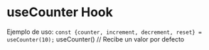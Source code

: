 # useCounter Hook
Ejemplo de uso:
            ```
                const {counter, increment, decrement, reset} = useCounter(10);
            ```
            useCounter() // Recibe un valor por defecto